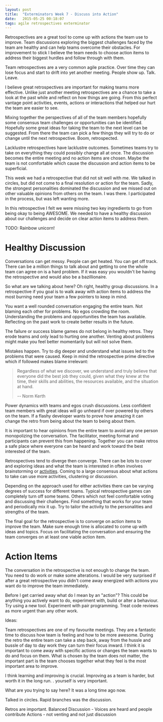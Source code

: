 ```yaml
---
layout: post
title:  "Exterminators Week 7 - Discuss into Action"
date:   2015-05-25 00:18:07
tags: agile retrospectives exterminator
---
```


Retrospectives are a great tool to come up with actions the team use to improve.
Team discussions exploring the biggest challenges faced by the team are healthy
and can help teams overcome their obstacles. For improvement to stick I believe
the team needs to choose action items to address their biggest hurdles and
follow through with them.

Team retrospectives are a very common agile practice. Over time they can lose
focus and start to drift into yet another meeting. People show up. Talk. Leave.

I believe great retrospectives are important for making teams more effective.
Unlike just another meeting retrospectives are a chance to take a look at the
past while and reflect on how things are going. From this perfect vantage point
activities, events, actions or interactions that helped our hurt the team are
easier to see.

Mixing together the perspectives of all of the team members hopefully some
consensus team challenges or opportunities can be identified. Hopefully some
great ideas for taking the team to the next level can be suggested. From there
the team can pick a few things they will try to do or change until the next
retrospective. Boom, retrospected.

Lacklustre retrospectives have lacklustre outcomes. Sometimes teams try to take
on everything they could possibly change all at once. The discussion becomes the
entire meeting and no action items are chosen. Maybe the team is not comfortable
which cause the discussion and action items to be superficial.

This week we had a retrospective that did not sit well with me. We talked in
circles, but did not come to a final resolution or action for the team. Sadly,
the strongest personalities dominated the discussion and we missed out on other
valuable opinions from others on the team. I was there. I participated in the
process, but was left wanting more.

In this retrospective I felt we were missing two key ingredients to go from
being okay to being AWESOME. We needed to have a healthy discussion about our
challenges and decide on clear action items to address them.

TODO: Rainbow unicorn!

Healthy Discussion
===============================================================================

Conversations can get messy. People can get heated. You can get off track.
There can be a million things to talk about and getting to one the whole team
can agree on is a hard problem. If it was easy you wouldn't be having the
retrospective and would also be a bazillionaire.

So what are we talking about here? Oh right, healthy group discussions. In a
retrospective if you goal is to walk away with action items to address the most
burning need your team a few pointers to keep in mind.

You want a well rounded conversation engaging the entire team. Not blaming each
other for problems. No egos crowding the room. Understanding the problems and
opportunities the team has available. Reflecting on the past work to create
better results in the future.

The failure or success blame games do not belong in healthy retros. They erode
teams and only lead to hurting one another. Venting about problems might make
you feel better momentarily but will not solve them.

Mistakes happen. Try to dig deeper and understand what issues led to the
problems that were caused. Keep in mind the retrospective prime
directive which if followed makes blame irrelevant:

> Regardless of what we discover, we understand and truly believe that everyone
> did the best job they could, given what they knew at the time, their skills
> and abilities, the resources available, and the situation at hand.
>
> -- Norm Kerth

Power dynamics with teams and egos crush discussions. Less confident team
members with great ideas will go unheard if over powered by others on the
team. If a flashy developer wants to prove how amazing it can change the retro
from being about the team to being about them.

It is important to hear opinions from the entire team to avoid any one person
monopolizing the conversation. The facilitator, meeting format and participants
can prevent this from happening. Together you can make retros a safe place
where everyone can be heard and work toward the best interested of the team.

Retrospectives tend to diverge then converge. There can be lots to cover and
exploring ideas and what the team is interested in often involves brainstorming
or [activities][fun]. Coming to a large consensus about what actions to take
can use more activities, clustering or discussion.

Depending on the approach used for either activities there can be varying
degrees of success for different teams. Typical retrospective games can
completely turn off some teams. Others which not feel comfortable voting and
discussing their challenges. Find something that works for your team and
periodically mix it up. Try to tailor the activity to the personalities and
strengths of the team.

The final goal for the retrospective is to converge on action items to improve
the team. Make sure enough time is allocated to come up with ideas and topics.
Focus on facilitating the conversation and ensuring the team converges on at
least one viable action item.

Action Items
===============================================================================

The conversation in the retrospective is not enough to change the team. You
need to do work or make some alterations. I would be very surprised if after a
great retrospective you didn't come away energized with actions you want do to
improve the team immediately.

Before I get carried away what do I mean by an "action"? This could be anything
you actively want to do, experiment with, build or alter a behaviour. Try using
a new tool. Experiment with pair programming. Treat code reviews as more urgent
than any other work.

Ideas:

Team retrospectives are one of my favourite meetings. They are a fantastic time
to discuss how team is feeling and how to be more awesome. During the retro
the entire team can take a step back, away from the hussle and bussle of day to
day work they can turn their focus inward. I think it is important to come away
with specific actions or changes the team wants to do and focus on them. What
is chosen by the team does not matter, the important part is the team chooses
together what they feel is the most important area to improve.

I think learning and improving is crucial. Improving as a team is harder, but
worth it in the long run. .
yourself is very important.


What are you trying to say here? It was a long time ago now.

Talked in circles.
Rapid branches was the discussion.



Retros are important.
Balanced Discussion - Voices are heard and people contribute
Actions - not venting and not just discussion

[losing]: http://haacked.com/archive/2013/10/21/argue-well-by-losing.aspx/
[fun]: http://www.funretrospectives.com/category/retrospective/

